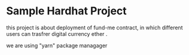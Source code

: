 # Sample Hardhat Project

this project is about deployment of fund-me contract, in which different users can trasfrer digital currency ether .

we are using "yarn" package managager


